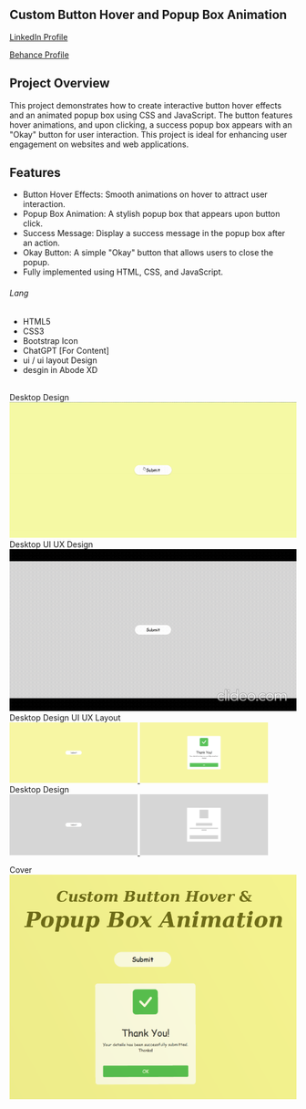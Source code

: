 ## Custom Button Hover and Popup Box Animation
<a href="https://www.linkedin.com/in/dharmendraverma95/" target="_blank">LinkedIn Profile </a>

<a href="https://www.behance.net/dhirukumar" target="_blank">Behance Profile </a>

## Project Overview

This project demonstrates how to create interactive button hover effects and an animated popup box using CSS and JavaScript. The button features hover animations, and upon clicking, a success popup box appears with an "Okay" button for user interaction. This project is ideal for enhancing user engagement on websites and web applications.

## Features
- Button Hover Effects: Smooth animations on hover to attract user interaction.
- Popup Box Animation: A stylish popup box that appears upon button click.
- Success Message: Display a success message in the popup box after an action.
- Okay Button: A simple "Okay" button that allows users to close the popup.
- Fully implemented using HTML, CSS, and JavaScript.
  

###### Lang
<ul>
  <li>HTML5</li>
  <li>CSS3</li>
  <li>Bootstrap Icon</li>
  <li>ChatGPT [For Content]</li>
  <li>ui / ui layout Design</li>
  <li>desgin in Abode XD</li>
</ul>


<br>
<span>Desktop Design</span><br/>
<a href="#" target="_blank" >
<img src="./img/popUpBoxAnimation.gif" width="575px"/>
</a>

<br>
<span>Desktop UI UX Design</span><br/>
<a href="#" target="_blank" >
<img src="./img/popUpBoxUIUXLayoutAnimation.gif" width="575px"/>
</a>
<br />
<span>Desktop Design UI UX Layout</span><br/>
<a href="#" target="_blank" >
<img src="./img/popUpButton.png" width="225px"/>
<img src="./img/popUpBox.png" width="225px"/>
</a>
<br />
<span>Desktop Design</span><br/>
<a href="#" target="_blank" >
<img src="./img/popUpButtonUIUXLayout.png" width="225px"/>
<img src="./img/popUpBoxUIUXLayout.png" width="225px"/>
</a>

<span>Cover</span><br/>
<a href="#" target="_blank" >
<img src="./img/cover.png" width="575px"/>
</a>